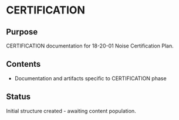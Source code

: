 # CERTIFICATION

## Purpose
CERTIFICATION documentation for 18-20-01 Noise Certification Plan.

## Contents
- Documentation and artifacts specific to CERTIFICATION phase

## Status
Initial structure created - awaiting content population.
